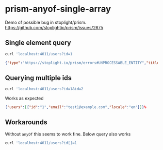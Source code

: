 # prism-anyof-single-array

Demo of possible bug in stoplight/prism. <https://github.com/stoplightio/prism/issues/2675>

## Single element query

```sh
curl 'localhost:4011/users?id=1
```

```json
{"type":"https://stoplight.io/prism/errors#UNPROCESSABLE_ENTITY","title":"Invalid request","status":422,"detail":"Your request is not valid and no HTTP validation response was found in the spec, so Prism is generating this error for you.","validation":[{"location":["query","id"],"severity":"Error","code":"type","message":"Request query parameter id must be array"},{"location":["query","id"],"severity":"Error","code":"anyOf","message":"Request query parameter id must match a schema in anyOf"}]}%
```

## Querying multiple ids

```sh
curl 'localhost:4011/users?id=1&id=2
```

Works as expected

```json
{"users":[{"id":"1","email":"test1@example.com","locale":"en"}]}%
```

## Workarounds

Without `anyOf` this seems to work fine. Below query also works

```sh
curl 'localhost:4011/users?id[]=1
```
